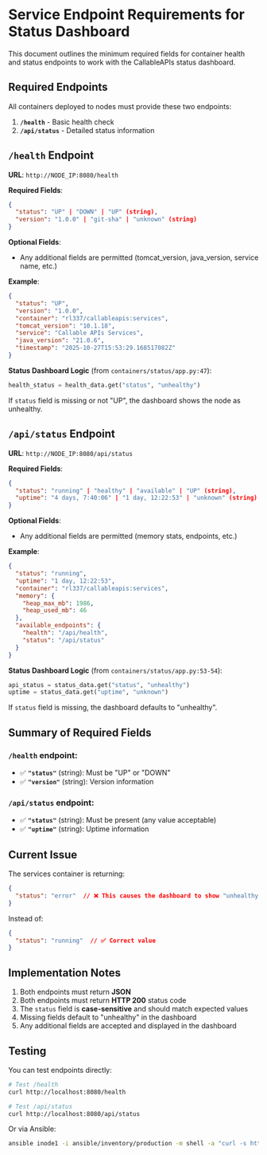 # Service Endpoint Requirements for Status Dashboard

This document outlines the minimum required fields for container health and status endpoints to work with the CallableAPIs status dashboard.

## Required Endpoints

All containers deployed to nodes must provide these two endpoints:

1. **`/health`** - Basic health check
2. **`/api/status`** - Detailed status information

## `/health` Endpoint

**URL**: `http://NODE_IP:8080/health`

**Required Fields**:
```json
{
  "status": "UP" | "DOWN" | "UP" (string),
  "version": "1.0.0" | "git-sha" | "unknown" (string)
}
```

**Optional Fields**:
- Any additional fields are permitted (tomcat_version, java_version, service name, etc.)

**Example**:
```json
{
  "status": "UP",
  "version": "1.0.0",
  "container": "rl337/callableapis:services",
  "tomcat_version": "10.1.18",
  "service": "Callable APIs Services",
  "java_version": "21.0.6",
  "timestamp": "2025-10-27T15:53:29.168517082Z"
}
```

**Status Dashboard Logic** (from `containers/status/app.py:47`):
```python
health_status = health_data.get("status", "unhealthy")
```

If `status` field is missing or not "UP", the dashboard shows the node as unhealthy.

## `/api/status` Endpoint

**URL**: `http://NODE_IP:8080/api/status`

**Required Fields**:
```json
{
  "status": "running" | "healthy" | "available" | "UP" (string),
  "uptime": "4 days, 7:40:06" | "1 day, 12:22:53" | "unknown" (string)
}
```

**Optional Fields**:
- Any additional fields are permitted (memory stats, endpoints, etc.)

**Example**:
```json
{
  "status": "running",
  "uptime": "1 day, 12:22:53",
  "container": "rl337/callableapis:services",
  "memory": {
    "heap_max_mb": 1986,
    "heap_used_mb": 46
  },
  "available_endpoints": {
    "health": "/api/health",
    "status": "/api/status"
  }
}
```

**Status Dashboard Logic** (from `containers/status/app.py:53-54`):
```python
api_status = status_data.get("status", "unhealthy")
uptime = status_data.get("uptime", "unknown")
```

If `status` field is missing, the dashboard defaults to "unhealthy".

## Summary of Required Fields

### `/health` endpoint:
- ✅ **`"status"`** (string): Must be "UP" or "DOWN"
- ✅ **`"version"`** (string): Version information

### `/api/status` endpoint:
- ✅ **`"status"`** (string): Must be present (any value acceptable)
- ✅ **`"uptime"`** (string): Uptime information

## Current Issue

The services container is returning:
```json
{
  "status": "error"  // ❌ This causes the dashboard to show "unhealthy"
}
```

Instead of:
```json
{
  "status": "running"  // ✅ Correct value
}
```

## Implementation Notes

1. Both endpoints must return **JSON**
2. Both endpoints must return **HTTP 200** status code
3. The `status` field is **case-sensitive** and should match expected values
4. Missing fields default to "unhealthy" in the dashboard
5. Any additional fields are accepted and displayed in the dashboard

## Testing

You can test endpoints directly:
```bash
# Test /health
curl http://localhost:8080/health

# Test /api/status
curl http://localhost:8080/api/status
```

Or via Ansible:
```bash
ansible inode1 -i ansible/inventory/production -m shell -a "curl -s http://localhost:8080/health" --become
```

